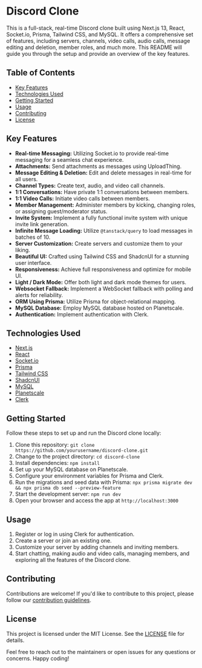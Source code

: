 # Discord Clone


This is a full-stack, real-time Discord clone built using Next.js 13, React, Socket.io, Prisma, Tailwind CSS, and MySQL. It offers a comprehensive set of features, including servers, channels, video calls, audio calls, message editing and deletion, member roles, and much more. This README will guide you through the setup and provide an overview of the key features.

## Table of Contents

- [Key Features](#key-features)
- [Technologies Used](#technologies-used)
- [Getting Started](#getting-started)
- [Usage](#usage)
- [Contributing](#contributing)
- [License](#license)

## Key Features

- **Real-time Messaging:** Utilizing Socket.io to provide real-time messaging for a seamless chat experience.
- **Attachments:** Send attachments as messages using UploadThing.
- **Message Editing & Deletion:** Edit and delete messages in real-time for all users.
- **Channel Types:** Create text, audio, and video call channels.
- **1:1 Conversations:** Have private 1:1 conversations between members.
- **1:1 Video Calls:** Initiate video calls between members.
- **Member Management:** Administer members by kicking, changing roles, or assigning guest/moderator status.
- **Invite System:** Implement a fully functional invite system with unique invite link generation.
- **Infinite Message Loading:** Utilize `@tanstack/query` to load messages in batches of 10.
- **Server Customization:** Create servers and customize them to your liking.
- **Beautiful UI:** Crafted using Tailwind CSS and ShadcnUI for a stunning user interface.
- **Responsiveness:** Achieve full responsiveness and optimize for mobile UI.
- **Light / Dark Mode:** Offer both light and dark mode themes for users.
- **Websocket Fallback:** Implement a WebSocket fallback with polling and alerts for reliability.
- **ORM Using Prisma:** Utilize Prisma for object-relational mapping.
- **MySQL Database:** Employ MySQL database hosted on Planetscale.
- **Authentication:** Implement authentication with Clerk.

## Technologies Used

- [Next.js](https://nextjs.org/)
- [React](https://reactjs.org/)
- [Socket.io](https://socket.io/)
- [Prisma](https://prisma.io/)
- [Tailwind CSS](https://tailwindcss.com/)
- [ShadcnUI](https://shadcn.com/)
- [MySQL](https://www.mysql.com/)
- [Planetscale](https://planetscale.com/)
- [Clerk](https://clerk.dev/)

## Getting Started

Follow these steps to set up and run the Discord clone locally:

1. Clone this repository: `git clone https://github.com/yourusername/discord-clone.git`
2. Change to the project directory: `cd discord-clone`
3. Install dependencies: `npm install`
4. Set up your MySQL database on Planetscale.
5. Configure your environment variables for Prisma and Clerk.
6. Run the migrations and seed data with Prisma: `npx prisma migrate dev && npx prisma db seed --preview-feature`
7. Start the development server: `npm run dev`
8. Open your browser and access the app at `http://localhost:3000`

## Usage

1. Register or log in using Clerk for authentication.
2. Create a server or join an existing one.
3. Customize your server by adding channels and inviting members.
4. Start chatting, making audio and video calls, managing members, and exploring all the features of the Discord clone.

## Contributing

Contributions are welcome! If you'd like to contribute to this project, please follow our [contribution guidelines](CONTRIBUTING.md).

## License

This project is licensed under the MIT License. See the [LICENSE](LICENSE) file for details.

Feel free to reach out to the maintainers or open issues for any questions or concerns. Happy coding!

